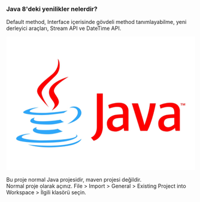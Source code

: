 ### Java 8'deki yenilikler nelerdir?
Default method, Interface içerisinde gövdeli method tanımlayabilme, yeni derleyici araçları,
Stream API ve DateTime API. 

![Java 8](java.jpg "Java - 8")


Bu proje normal Java projesidir, maven projesi değildir.<br>
Normal proje olarak açınız.
File > Import > General > Existing Project into Workspace > İlgili klasörü seçin.
